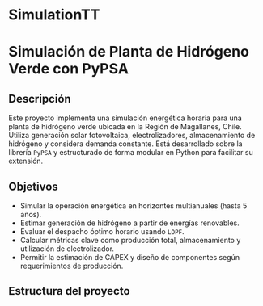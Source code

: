 # SimulationTT

# Simulación de Planta de Hidrógeno Verde con PyPSA

## Descripción

Este proyecto implementa una simulación energética horaria para una planta de hidrógeno verde ubicada en la Región de Magallanes, Chile. Utiliza generación solar fotovoltaica, electrolizadores, almacenamiento de hidrógeno y considera demanda constante. Está desarrollado sobre la librería `PyPSA` y estructurado de forma modular en Python para facilitar su extensión.

## Objetivos

- Simular la operación energética en horizontes multianuales (hasta 5 años).
- Estimar generación de hidrógeno a partir de energías renovables.
- Evaluar el despacho óptimo horario usando `LOPF`.
- Calcular métricas clave como producción total, almacenamiento y utilización de electrolizador.
- Permitir la estimación de CAPEX y diseño de componentes según requerimientos de producción.

## Estructura del proyecto

